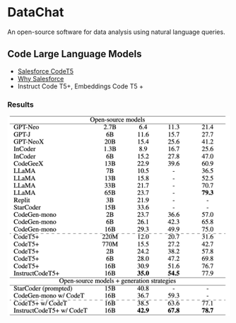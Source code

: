 # DataChat
An open-source software for data analysis using natural language queries.

## Code Large Language Models
- [Salesforce CodeT5](https://github.com/salesforce/CodeT5/)
- [Why Salesforce](https://arxiv.org/pdf/2305.07922.pdf)
- Instruct Code T5+, Embeddings Code T5 +

### Results
![Alt Text](./resources/llms/results.png)


